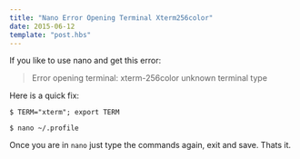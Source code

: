 ```yaml
---
title: "Nano Error Opening Terminal Xterm256color"
date: 2015-06-12
template: "post.hbs"
---
```


If you like to use nano and get this error:
>Error opening terminal: xterm-256color unknown terminal type


Here is a quick fix:
```
$ TERM="xterm"; export TERM
```

```
$ nano ~/.profile
```

Once you are in `nano` just type the commands again, exit and save.
Thats it. 